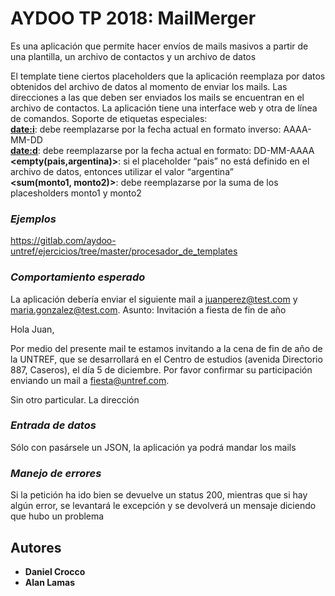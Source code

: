AYDOO TP 2018: MailMerger
=========================

Es una aplicación que permite hacer envíos de mails masivos a partir de una plantilla, un archivo de contactos  y un archivo de datos

El template tiene ciertos placeholders que la aplicación reemplaza por datos obtenidos del archivo de datos al momento de enviar los mails.
Las direcciones a las que deben ser enviados los mails se encuentran en el archivo de contactos.
La aplicación tiene una interface web y otra de línea de comandos.
Soporte de etiquetas especiales:\
**<date:i>**: debe reemplazarse por la fecha actual en formato inverso: AAAA-MM-DD\
**<date:d>**: debe reemplazarse por la fecha actual en formato: DD-MM-AAAA\
**<empty(pais,argentina)>**: si el placeholder “pais” no está definido en el archivo de datos, entonces utilizar el valor “argentina”\
**<sum(monto1, monto2)>**: debe reemplazarse por la suma de los placesholders monto1 y monto2

### _Ejemplos_
https://gitlab.com/aydoo-untref/ejercicios/tree/master/procesador_de_templates

### _Comportamiento esperado_
La aplicación debería enviar el siguiente mail a juanperez@test.com y maria.gonzalez@test.com.
Asunto: Invitación a fiesta de fin de año

Hola Juan,

Por medio del presente mail te estamos invitando a la cena de fin de año de la UNTREF, que se desarrollará en el Centro de estudios (avenida Directorio 887, Caseros), el día 5 de diciembre.
Por favor confirmar su participación enviando un mail a fiesta@untref.com.

Sin otro particular.
La dirección

### _Entrada de datos_
Sólo con pasársele un JSON, la aplicación ya podrá mandar los mails

### _Manejo de errores_
Si la petición ha ido bien se devuelve un status 200, mientras que si hay algún error, se levantará le excepción y se devolverá un mensaje diciendo que hubo un problema

## Autores

* **Daniel Crocco**
* **Alan Lamas**

